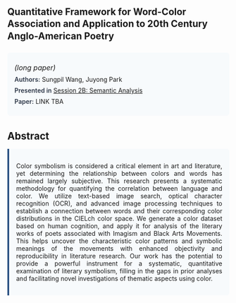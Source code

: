 
<style>    
    h2 {
        margin-top: 0;
        margin-bottom: 1.5rem;
        line-height: 1.3;
    }
    
    h3 {
        margin-top: 2rem;
        margin-bottom: 1rem;
        font-size: 1.4rem;
        font-weight:bold;
    }
    
    .metadata {
        background-color: #f7fafc;
        padding: 1rem;
        border-radius: 6px;
        margin-bottom: 2rem;
    }
    
    .metadata p {
        margin: 0.5rem 0;
    }
    
    .abstract {
        text-align: justify;
        padding: 1rem;
        background-color: #f7fafc;
        border-left: 4px solid #2c5282;
        border-radius: 0 6px 6px 0;
    }
    
    strong {
        color: #2d3748;
        font-weight: 600;
    }
</style>
<main role="main">
<h2>Quantitative Framework for Word-Color Association and Application to 20th Century Anglo-American Poetry</h2>

<section class="metadata">
<p style='font-size:1rem'><i>(long paper)</i></p>
<p><strong>Authors:</strong> Sungpil Wang, Juyong Park</p>
<p><strong>Presented in</strong> <a href="/programme/#session2B">Session 2B: Semantic Analysis</a></p>
<p><strong>Paper:</strong> LINK TBA</p>
</section>

<section>
<h3>Abstract</h3>
<div class="abstract">
<p>Color symbolism is considered a critical element in art and literature, yet determining the relationship between colors and words has remained largely subjective. This research presents a systematic methodology for quantifying the correlation between language and color. We utilize text-based image search, optical character recognition (OCR), and advanced image processing techniques to establish a connection between words and their corresponding color distributions in the CIELch color space. We generate a color dataset based on human cognition, and apply it for analysis of the literary works of poets associated with Imagism and Black Arts Movements. This helps uncover the characteristic color patterns and symbolic meanings of the movements with enhanced objectivity and reproducibility in literature research. Our work has the potential to provide a powerful instrument for a systematic, quantitative examination of literary symbolism, filling in the gaps in prior analyses and facilitating novel investigations of thematic aspects using color.</p>
</div>
</section>
</main>